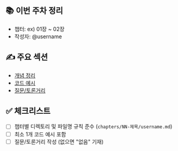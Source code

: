 ## 📚 이번 주차 정리

- 챕터: ex) 01장 ~ 02장
- 작성자: @username

## ✍️ 주요 섹션

- [개념 정리](#)
- [코드 예시](#)
- [질문/토론거리](#)

## ✅ 체크리스트

- [ ] 챕터별 디렉토리 및 파일명 규칙 준수 (`chapters/NN-제목/username.md`)
- [ ] 최소 1개 코드 예시 포함
- [ ] 질문/토론거리 작성 (없으면 "없음" 기재)
